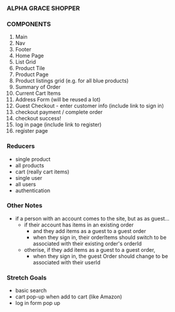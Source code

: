 ### ALPHA GRACE SHOPPER

### COMPONENTS
1. Main
2. Nav
3. Footer
4. Home Page
5. List Grid
6. Product Tile
7. Product Page
8. Product listings grid (e.g. for all blue products)
9. Summary of Order
10. Current Cart Items
11. Address Form (will be reused a lot)
12. Guest Checkout - enter customer info (include link to sign in)
13. checkout payment / complete order
14. checkout success!
15. log in page (include link to register)
16. register page


### Reducers
- single product
- all products
- cart (really cart items)
- single user
- all users
- authentication


### Other Notes
- if a person with an account comes to the site, but as as guest...
    - if their account has items in an existing order
        - and they add items as a guest to a guest order
        - when they sign in, their orderItems should switch to be associated with
          their existing order's orderId
    - otherise, if they add items as a guest to a guest order,
        - when they sign in, the guest Order should change to be associated with
          their userId



### Stretch Goals
- basic search
- cart pop-up when add to cart (like Amazon)
- log in form pop up
